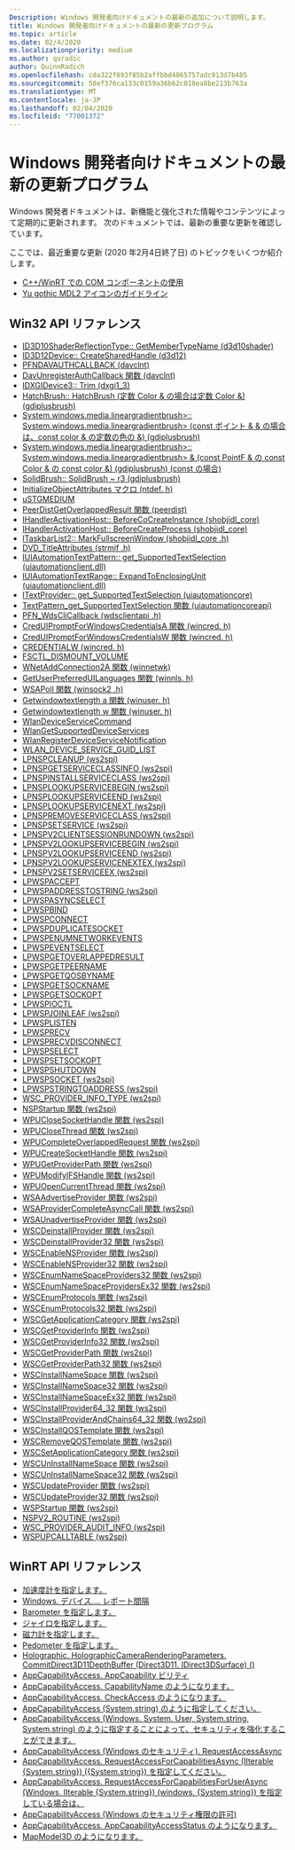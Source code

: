 ```yaml
---
Description: Windows 開発者向けドキュメントの最新の追加について説明します。
title: Windows 開発者向けドキュメントの最新の更新プログラム
ms.topic: article
ms.date: 02/4/2020
ms.localizationpriority: medium
ms.author: quradic
author: QuinnRadich
ms.openlocfilehash: cda322f893f85b2affbbd4065757adc913d7b485
ms.sourcegitcommit: 58ef376ca133c0159a36b62c010ea8be213b763a
ms.translationtype: MT
ms.contentlocale: ja-JP
ms.lasthandoff: 02/04/2020
ms.locfileid: "77001372"
---
```

# <a name="latest-updates-to-the-windows-developer-docs"></a>Windows 開発者向けドキュメントの最新の更新プログラム

Windows 開発者ドキュメントは、新機能と強化された情報やコンテンツによって定期的に更新されます。 次のドキュメントでは、最新の重要な更新を確認しています。

ここでは、最近重要な更新 (2020 年2月4日終了日) のトピックをいくつか紹介します。

<ul>
<li><a href="https://docs.microsoft.com/windows/uwp/cpp-and-winrt-apis/consume-com">C++/WinRT での COM コンポーネントの使用</a></li>
<li><a href="https://docs.microsoft.com/windows/uwp/design/style/segoe-ui-symbol-font">Yu gothic MDL2 アイコンのガイドライン</a></li>
</ul>

## <a name="win32-api-reference"></a>Win32 API リファレンス

<ul>
<li><a href="https://docs.microsoft.com/windows/win32/api/d3d10shader/nf-d3d10shader-id3d10shaderreflectiontype-getmembertypename">ID3D10ShaderReflectionType:: GetMemberTypeName (d3d10shader)</a></li>
<li><a href="https://docs.microsoft.com/windows/win32/api/d3d12/nf-d3d12-id3d12device-createsharedhandle">ID3D12Device:: CreateSharedHandle (d3d12)</a></li>
<li><a href="https://docs.microsoft.com/windows/win32/api/davclnt/nc-davclnt-pfndavauthcallback">PFNDAVAUTHCALLBACK (davclnt)</a></li>
<li><a href="https://docs.microsoft.com/windows/win32/api/davclnt/nf-davclnt-davunregisterauthcallback">DavUnregisterAuthCallback 関数 (davclnt)</a></li>
<li><a href="https://docs.microsoft.com/windows/win32/api/dxgi1_3/nf-dxgi1_3-idxgidevice3-trim">IDXGIDevice3:: Trim (dxgi1_3)</a></li>
<li><a href="https://docs.microsoft.com/windows/win32/api/gdiplusbrush/nf-gdiplusbrush-hatchbrush-hatchbrush(inhatchstyle_inconstcolor__inconstcolor_)">HatchBrush:: HatchBrush (定数 Color & の場合は定数 Color &) (gdiplusbrush)</a></li>
<li><a href="https://docs.microsoft.com/windows/win32/api/gdiplusbrush/nf-gdiplusbrush-lineargradientbrush-lineargradientbrush(inconstpoint__inconstpoint__inconstcolor__inconstcolor_)">System.windows.media.lineargradientbrush>:: System.windows.media.lineargradientbrush> (const ポイント & & の場合は、const color & の定数の色の &) (gdiplusbrush)</a></li>
<li><a href="https://docs.microsoft.com/windows/win32/api/gdiplusbrush/nf-gdiplusbrush-lineargradientbrush-lineargradientbrush(inconstpointf__inconstpointf__inconstcolor__inconstcolor_)">System.windows.media.lineargradientbrush>:: System.windows.media.lineargradientbrush> & (const PointF & の const Color & の const color &) (gdiplusbrush) (const の場合)</a></li>
<li><a href="https://docs.microsoft.com/windows/win32/api/gdiplusbrush/nf-gdiplusbrush-solidbrush-solidbrush~r3">SolidBrush:: SolidBrush ~ r3 (gdiplusbrush)</a></li>
<li><a href="https://docs.microsoft.com/windows/win32/api/ntdef/nf-ntdef-initializeobjectattributes">InitializeObjectAttributes マクロ (ntdef. h)</a></li>
<li><a href="https://docs.microsoft.com/windows/win32/api/objidl/ns-objidl-ustgmedium~r1">uSTGMEDIUM</a></li>
<li><a href="https://docs.microsoft.com/windows/win32/api/peerdist/nf-peerdist-peerdistgetoverlappedresult">PeerDistGetOverlappedResult 関数 (peerdist)</a></li>
<li><a href="https://docs.microsoft.com/windows/win32/api/shobjidl_core/nf-shobjidl_core-ihandleractivationhost-beforecocreateinstance">IHandlerActivationHost:: BeforeCoCreateInstance (shobjidl_core)</a></li>
<li><a href="https://docs.microsoft.com/windows/win32/api/shobjidl_core/nf-shobjidl_core-ihandleractivationhost-beforecreateprocess">IHandlerActivationHost:: BeforeCreateProcess (shobjidl_core)</a></li>
<li><a href="https://docs.microsoft.com/windows/win32/api/shobjidl_core/nf-shobjidl_core-itaskbarlist2-markfullscreenwindow">ITaskbarList2:: MarkFullscreenWindow (shobjidl_core .h)</a></li>
<li><a href="https://docs.microsoft.com/windows/win32/api/strmif/ns-strmif-dvd_titleattributes">DVD_TitleAttributes (strmif .h)</a></li>
<li><a href="https://docs.microsoft.com/windows/win32/api/uiautomationclient/nf-uiautomationclient-iuiautomationtextpattern-get_supportedtextselection">IUIAutomationTextPattern:: get_SupportedTextSelection (uiautomationclient.dll)</a></li>
<li><a href="https://docs.microsoft.com/windows/win32/api/uiautomationclient/nf-uiautomationclient-iuiautomationtextrange-expandtoenclosingunit">IUIAutomationTextRange:: ExpandToEnclosingUnit (uiautomationclient.dll)</a></li>
<li><a href="https://docs.microsoft.com/windows/win32/api/uiautomationcore/nf-uiautomationcore-itextprovider-get_supportedtextselection">ITextProvider:: get_SupportedTextSelection (uiautomationcore)</a></li>
<li><a href="https://docs.microsoft.com/windows/win32/api/uiautomationcoreapi/nf-uiautomationcoreapi-textpattern_get_supportedtextselection">TextPattern_get_SupportedTextSelection 関数 (uiautomationcoreapi)</a></li>
<li><a href="https://docs.microsoft.com/windows/win32/api/wdsclientapi/nc-wdsclientapi-pfn_wdsclicallback">PFN_WdsCliCallback (wdsclientapi .h)</a></li>
<li><a href="https://docs.microsoft.com/windows/win32/api/wincred/nf-wincred-creduipromptforwindowscredentialsa">CredUIPromptForWindowsCredentialsA 関数 (wincred. h)</a></li>
<li><a href="https://docs.microsoft.com/windows/win32/api/wincred/nf-wincred-creduipromptforwindowscredentialsw">CredUIPromptForWindowsCredentialsW 関数 (wincred. h)</a></li>
<li><a href="https://docs.microsoft.com/windows/win32/api/wincred/ns-wincred-credentialw">CREDENTIALW (wincred. h)</a></li>
<li><a href="https://docs.microsoft.com/windows/win32/api/winioctl/ni-winioctl-fsctl_dismount_volume">FSCTL_DISMOUNT_VOLUME</a></li>
<li><a href="https://docs.microsoft.com/windows/win32/api/winnetwk/nf-winnetwk-wnetaddconnection2a">WNetAddConnection2A 関数 (winnetwk)</a></li>
<li><a href="https://docs.microsoft.com/windows/win32/api/winnls/nf-winnls-getuserpreferreduilanguages">GetUserPreferredUILanguages 関数 (winnls. h)</a></li>
<li><a href="https://docs.microsoft.com/windows/win32/api/winsock2/nf-winsock2-wsapoll">WSAPoll 関数 (winsock2 .h)</a></li>
<li><a href="https://docs.microsoft.com/windows/win32/api/winuser/nf-winuser-getwindowtextlengtha">Getwindowtextlength a 関数 (winuser. h)</a></li>
<li><a href="https://docs.microsoft.com/windows/win32/api/winuser/nf-winuser-getwindowtextlengthw">Getwindowtextlength w 関数 (winuser. h)</a></li>
<li><a href="https://docs.microsoft.com/windows/win32/api/wlanapi/nf-wlanapi-wlandeviceservicecommand">WlanDeviceServiceCommand</a></li>
<li><a href="https://docs.microsoft.com/windows/win32/api/wlanapi/nf-wlanapi-wlangetsupporteddeviceservices">WlanGetSupportedDeviceServices</a></li>
<li><a href="https://docs.microsoft.com/windows/win32/api/wlanapi/nf-wlanapi-wlanregisterdeviceservicenotification">WlanRegisterDeviceServiceNotification</a></li>
<li><a href="https://docs.microsoft.com/windows/win32/api/wlanapi/ns-wlanapi-wlan_device_service_guid_list">WLAN_DEVICE_SERVICE_GUID_LIST</a></li>
<li><a href="https://docs.microsoft.com/windows/win32/api/ws2spi/nc-ws2spi-lpnspcleanup">LPNSPCLEANUP (ws2spi)</a></li>
<li><a href="https://docs.microsoft.com/windows/win32/api/ws2spi/nc-ws2spi-lpnspgetserviceclassinfo">LPNSPGETSERVICECLASSINFO (ws2spi)</a></li>
<li><a href="https://docs.microsoft.com/windows/win32/api/ws2spi/nc-ws2spi-lpnspinstallserviceclass">LPNSPINSTALLSERVICECLASS (ws2spi)</a></li>
<li><a href="https://docs.microsoft.com/windows/win32/api/ws2spi/nc-ws2spi-lpnsplookupservicebegin">LPNSPLOOKUPSERVICEBEGIN (ws2spi)</a></li>
<li><a href="https://docs.microsoft.com/windows/win32/api/ws2spi/nc-ws2spi-lpnsplookupserviceend">LPNSPLOOKUPSERVICEEND (ws2spi)</a></li>
<li><a href="https://docs.microsoft.com/windows/win32/api/ws2spi/nc-ws2spi-lpnsplookupservicenext">LPNSPLOOKUPSERVICENEXT (ws2spi)</a></li>
<li><a href="https://docs.microsoft.com/windows/win32/api/ws2spi/nc-ws2spi-lpnspremoveserviceclass">LPNSPREMOVESERVICECLASS (ws2spi)</a></li>
<li><a href="https://docs.microsoft.com/windows/win32/api/ws2spi/nc-ws2spi-lpnspsetservice">LPNSPSETSERVICE (ws2spi)</a></li>
<li><a href="https://docs.microsoft.com/windows/win32/api/ws2spi/nc-ws2spi-lpnspv2clientsessionrundown">LPNSPV2CLIENTSESSIONRUNDOWN (ws2spi)</a></li>
<li><a href="https://docs.microsoft.com/windows/win32/api/ws2spi/nc-ws2spi-lpnspv2lookupservicebegin">LPNSPV2LOOKUPSERVICEBEGIN (ws2spi)</a></li>
<li><a href="https://docs.microsoft.com/windows/win32/api/ws2spi/nc-ws2spi-lpnspv2lookupserviceend">LPNSPV2LOOKUPSERVICEEND (ws2spi)</a></li>
<li><a href="https://docs.microsoft.com/windows/win32/api/ws2spi/nc-ws2spi-lpnspv2lookupservicenextex">LPNSPV2LOOKUPSERVICENEXTEX (ws2spi)</a></li>
<li><a href="https://docs.microsoft.com/windows/win32/api/ws2spi/nc-ws2spi-lpnspv2setserviceex">LPNSPV2SETSERVICEEX (ws2spi)</a></li>
<li><a href="https://docs.microsoft.com/windows/win32/api/ws2spi/nc-ws2spi-lpwspaccept">LPWSPACCEPT</a></li>
<li><a href="https://docs.microsoft.com/windows/win32/api/ws2spi/nc-ws2spi-lpwspaddresstostring">LPWSPADDRESSTOSTRING (ws2spi)</a></li>
<li><a href="https://docs.microsoft.com/windows/win32/api/ws2spi/nc-ws2spi-lpwspasyncselect">LPWSPASYNCSELECT</a></li>
<li><a href="https://docs.microsoft.com/windows/win32/api/ws2spi/nc-ws2spi-lpwspbind">LPWSPBIND</a></li>
<li><a href="https://docs.microsoft.com/windows/win32/api/ws2spi/nc-ws2spi-lpwspconnect">LPWSPCONNECT</a></li>
<li><a href="https://docs.microsoft.com/windows/win32/api/ws2spi/nc-ws2spi-lpwspduplicatesocket">LPWSPDUPLICATESOCKET</a></li>
<li><a href="https://docs.microsoft.com/windows/win32/api/ws2spi/nc-ws2spi-lpwspenumnetworkevents">LPWSPENUMNETWORKEVENTS</a></li>
<li><a href="https://docs.microsoft.com/windows/win32/api/ws2spi/nc-ws2spi-lpwspeventselect">LPWSPEVENTSELECT</a></li>
<li><a href="https://docs.microsoft.com/windows/win32/api/ws2spi/nc-ws2spi-lpwspgetoverlappedresult">LPWSPGETOVERLAPPEDRESULT</a></li>
<li><a href="https://docs.microsoft.com/windows/win32/api/ws2spi/nc-ws2spi-lpwspgetpeername">LPWSPGETPEERNAME</a></li>
<li><a href="https://docs.microsoft.com/windows/win32/api/ws2spi/nc-ws2spi-lpwspgetqosbyname">LPWSPGETQOSBYNAME</a></li>
<li><a href="https://docs.microsoft.com/windows/win32/api/ws2spi/nc-ws2spi-lpwspgetsockname">LPWSPGETSOCKNAME</a></li>
<li><a href="https://docs.microsoft.com/windows/win32/api/ws2spi/nc-ws2spi-lpwspgetsockopt">LPWSPGETSOCKOPT</a></li>
<li><a href="https://docs.microsoft.com/windows/win32/api/ws2spi/nc-ws2spi-lpwspioctl">LPWSPIOCTL</a></li>
<li><a href="https://docs.microsoft.com/windows/win32/api/ws2spi/nc-ws2spi-lpwspjoinleaf">LPWSPJOINLEAF (ws2spi)</a></li>
<li><a href="https://docs.microsoft.com/windows/win32/api/ws2spi/nc-ws2spi-lpwsplisten">LPWSPLISTEN</a></li>
<li><a href="https://docs.microsoft.com/windows/win32/api/ws2spi/nc-ws2spi-lpwsprecv">LPWSPRECV</a></li>
<li><a href="https://docs.microsoft.com/windows/win32/api/ws2spi/nc-ws2spi-lpwsprecvdisconnect">LPWSPRECVDISCONNECT</a></li>
<li><a href="https://docs.microsoft.com/windows/win32/api/ws2spi/nc-ws2spi-lpwspselect">LPWSPSELECT</a></li>
<li><a href="https://docs.microsoft.com/windows/win32/api/ws2spi/nc-ws2spi-lpwspsetsockopt">LPWSPSETSOCKOPT</a></li>
<li><a href="https://docs.microsoft.com/windows/win32/api/ws2spi/nc-ws2spi-lpwspshutdown">LPWSPSHUTDOWN</a></li>
<li><a href="https://docs.microsoft.com/windows/win32/api/ws2spi/nc-ws2spi-lpwspsocket">LPWSPSOCKET (ws2spi)</a></li>
<li><a href="https://docs.microsoft.com/windows/win32/api/ws2spi/nc-ws2spi-lpwspstringtoaddress">LPWSPSTRINGTOADDRESS (ws2spi)</a></li>
<li><a href="https://docs.microsoft.com/windows/win32/api/ws2spi/ne-ws2spi-wsc_provider_info_type">WSC_PROVIDER_INFO_TYPE (ws2spi)</a></li>
<li><a href="https://docs.microsoft.com/windows/win32/api/ws2spi/nf-ws2spi-nspstartup">NSPStartup 関数 (ws2spi)</a></li>
<li><a href="https://docs.microsoft.com/windows/win32/api/ws2spi/nf-ws2spi-wpuclosesockethandle">WPUCloseSocketHandle 関数 (ws2spi)</a></li>
<li><a href="https://docs.microsoft.com/windows/win32/api/ws2spi/nf-ws2spi-wpuclosethread">WPUCloseThread 関数 (ws2spi)</a></li>
<li><a href="https://docs.microsoft.com/windows/win32/api/ws2spi/nf-ws2spi-wpucompleteoverlappedrequest">WPUCompleteOverlappedRequest 関数 (ws2spi)</a></li>
<li><a href="https://docs.microsoft.com/windows/win32/api/ws2spi/nf-ws2spi-wpucreatesockethandle">WPUCreateSocketHandle 関数 (ws2spi)</a></li>
<li><a href="https://docs.microsoft.com/windows/win32/api/ws2spi/nf-ws2spi-wpugetproviderpath">WPUGetProviderPath 関数 (ws2spi)</a></li>
<li><a href="https://docs.microsoft.com/windows/win32/api/ws2spi/nf-ws2spi-wpumodifyifshandle">WPUModifyIFSHandle 関数 (ws2spi)</a></li>
<li><a href="https://docs.microsoft.com/windows/win32/api/ws2spi/nf-ws2spi-wpuopencurrentthread">WPUOpenCurrentThread 関数 (ws2spi)</a></li>
<li><a href="https://docs.microsoft.com/windows/win32/api/ws2spi/nf-ws2spi-wsaadvertiseprovider">WSAAdvertiseProvider 関数 (ws2spi)</a></li>
<li><a href="https://docs.microsoft.com/windows/win32/api/ws2spi/nf-ws2spi-wsaprovidercompleteasynccall">WSAProviderCompleteAsyncCall 関数 (ws2spi)</a></li>
<li><a href="https://docs.microsoft.com/windows/win32/api/ws2spi/nf-ws2spi-wsaunadvertiseprovider">WSAUnadvertiseProvider 関数 (ws2spi)</a></li>
<li><a href="https://docs.microsoft.com/windows/win32/api/ws2spi/nf-ws2spi-wscdeinstallprovider">WSCDeinstallProvider 関数 (ws2spi)</a></li>
<li><a href="https://docs.microsoft.com/windows/win32/api/ws2spi/nf-ws2spi-wscdeinstallprovider32">WSCDeinstallProvider32 関数 (ws2spi)</a></li>
<li><a href="https://docs.microsoft.com/windows/win32/api/ws2spi/nf-ws2spi-wscenablensprovider">WSCEnableNSProvider 関数 (ws2spi)</a></li>
<li><a href="https://docs.microsoft.com/windows/win32/api/ws2spi/nf-ws2spi-wscenablensprovider32">WSCEnableNSProvider32 関数 (ws2spi)</a></li>
<li><a href="https://docs.microsoft.com/windows/win32/api/ws2spi/nf-ws2spi-wscenumnamespaceproviders32">WSCEnumNameSpaceProviders32 関数 (ws2spi)</a></li>
<li><a href="https://docs.microsoft.com/windows/win32/api/ws2spi/nf-ws2spi-wscenumnamespaceprovidersex32">WSCEnumNameSpaceProvidersEx32 関数 (ws2spi)</a></li>
<li><a href="https://docs.microsoft.com/windows/win32/api/ws2spi/nf-ws2spi-wscenumprotocols">WSCEnumProtocols 関数 (ws2spi)</a></li>
<li><a href="https://docs.microsoft.com/windows/win32/api/ws2spi/nf-ws2spi-wscenumprotocols32">WSCEnumProtocols32 関数 (ws2spi)</a></li>
<li><a href="https://docs.microsoft.com/windows/win32/api/ws2spi/nf-ws2spi-wscgetapplicationcategory">WSCGetApplicationCategory 関数 (ws2spi)</a></li>
<li><a href="https://docs.microsoft.com/windows/win32/api/ws2spi/nf-ws2spi-wscgetproviderinfo">WSCGetProviderInfo 関数 (ws2spi)</a></li>
<li><a href="https://docs.microsoft.com/windows/win32/api/ws2spi/nf-ws2spi-wscgetproviderinfo32">WSCGetProviderInfo32 関数 (ws2spi)</a></li>
<li><a href="https://docs.microsoft.com/windows/win32/api/ws2spi/nf-ws2spi-wscgetproviderpath">WSCGetProviderPath 関数 (ws2spi)</a></li>
<li><a href="https://docs.microsoft.com/windows/win32/api/ws2spi/nf-ws2spi-wscgetproviderpath32">WSCGetProviderPath32 関数 (ws2spi)</a></li>
<li><a href="https://docs.microsoft.com/windows/win32/api/ws2spi/nf-ws2spi-wscinstallnamespace">WSCInstallNameSpace 関数 (ws2spi)</a></li>
<li><a href="https://docs.microsoft.com/windows/win32/api/ws2spi/nf-ws2spi-wscinstallnamespace32">WSCInstallNameSpace32 関数 (ws2spi)</a></li>
<li><a href="https://docs.microsoft.com/windows/win32/api/ws2spi/nf-ws2spi-wscinstallnamespaceex32">WSCInstallNameSpaceEx32 関数 (ws2spi)</a></li>
<li><a href="https://docs.microsoft.com/windows/win32/api/ws2spi/nf-ws2spi-wscinstallprovider64_32">WSCInstallProvider64_32 関数 (ws2spi)</a></li>
<li><a href="https://docs.microsoft.com/windows/win32/api/ws2spi/nf-ws2spi-wscinstallproviderandchains64_32">WSCInstallProviderAndChains64_32 関数 (ws2spi)</a></li>
<li><a href="https://docs.microsoft.com/windows/win32/api/ws2spi/nf-ws2spi-wscinstallqostemplate">WSCInstallQOSTemplate 関数 (ws2spi)</a></li>
<li><a href="https://docs.microsoft.com/windows/win32/api/ws2spi/nf-ws2spi-wscremoveqostemplate">WSCRemoveQOSTemplate 関数 (ws2spi)</a></li>
<li><a href="https://docs.microsoft.com/windows/win32/api/ws2spi/nf-ws2spi-wscsetapplicationcategory">WSCSetApplicationCategory 関数 (ws2spi)</a></li>
<li><a href="https://docs.microsoft.com/windows/win32/api/ws2spi/nf-ws2spi-wscuninstallnamespace">WSCUnInstallNameSpace 関数 (ws2spi)</a></li>
<li><a href="https://docs.microsoft.com/windows/win32/api/ws2spi/nf-ws2spi-wscuninstallnamespace32">WSCUnInstallNameSpace32 関数 (ws2spi)</a></li>
<li><a href="https://docs.microsoft.com/windows/win32/api/ws2Already up to date.
spi/nf-ws2spi-wscupdateprovider">WSCUpdateProvider 関数 (ws2spi)</a></li>
<li><a href="https://docs.microsoft.com/windows/win32/api/ws2spi/nf-ws2spi-wscupdateprovider32">WSCUpdateProvider32 関数 (ws2spi)</a></li>
<li><a href="https://docs.microsoft.com/windows/win32/api/ws2spi/nf-ws2spi-wspstartup">WSPStartup 関数 (ws2spi)</a></li>
<li><a href="https://docs.microsoft.com/windows/win32/api/ws2spi/ns-ws2spi-nspv2_routine">NSPV2_ROUTINE (ws2spi)</a></li>
<li><a href="https://docs.microsoft.com/windows/win32/api/ws2spi/ns-ws2spi-wsc_provider_audit_info">WSC_PROVIDER_AUDIT_INFO (ws2spi)</a></li>
<li><a href="https://docs.microsoft.com/windows/win32/api/ws2spi/ns-ws2spi-wspupcalltable">WSPUPCALLTABLE (ws2spi)</a></li>
</ul>

## <a name="winrt-api-reference"></a>WinRT API リファレンス

<ul>
<li><a href="https://docs.microsoft.com/uwp/api/windows.devices.sensors.accelerometer.reportinterval">加速度計を指定します。</a></li>
<li><a href="https://docs.microsoft.com/uwp/api/windows.devices.sensors.altimeter.reportinterval">Windows. デバイス.... レポート間隔</a></li>
<li><a href="https://docs.microsoft.com/uwp/api/windows.devices.sensors.barometer.reportinterval">Barometer を指定します。</a></li>
<li><a href="https://docs.microsoft.com/uwp/api/windows.devices.sensors.gyrometer.reportinterval">ジャイロを指定します。</a></li>
<li><a href="https://docs.microsoft.com/uwp/api/windows.devices.sensors.magnetometer.reportinterval">磁力計を指定します。</a></li>
<li><a href="https://docs.microsoft.com/uwp/api/windows.devices.sensors.pedometer.reportinterval">Pedometer を指定します。</a></li>
<li><a href="https://docs.microsoft.com/uwp/api/windows.graphics.holographic.holographiccamerarenderingparameters.commitdirect3d11depthbuffer">Holographic. HolographicCameraRenderingParameters. CommitDirect3D11DepthBuffer (Direct3D11. IDirect3DSurface) ()</a></li>
<li><a href="https://docs.microsoft.com/uwp/api/windows.security.authorization.appcapabilityaccess.appcapability">AppCapabilityAccess. AppCapability ビリティ</a></li>
<li><a href="https://docs.microsoft.com/uwp/api/windows.security.authorization.appcapabilityaccess.appcapability.capabilityname">AppCapabilityAccess. CapabilityName のようになります。</a></li>
<li><a href="https://docs.microsoft.com/uwp/api/windows.security.authorization.appcapabilityaccess.appcapability.checkaccess">AppCapabilityAccess. CheckAccess のようになります。</a></li>
<li><a href="https://docs.microsoft.com/uwp/api/windows.security.authorization.appcapabilityaccess.appcapability.create">AppCapabilityAccess (System.string) のように指定してください。</a></li>
<li><a href="https://docs.microsoft.com/uwp/api/windows.security.authorization.appcapabilityaccess.appcapability.createwithprocessidforuser">AppCapabilityAccess (Windows. System. User, System.string, System.string) のように指定することによって、セキュリティを強化することができます。</a></li>
<li><a href="https://docs.microsoft.com/uwp/api/windows.security.authorization.appcapabilityaccess.appcapability.requestaccessasync">AppCapabilityAccess (Windows のセキュリティ). RequestAccessAsync</a></li>
<li><a href="https://docs.microsoft.com/uwp/api/windows.security.authorization.appcapabilityaccess.appcapability.requestaccessforcapabilitiesasync">AppCapabilityAccess. RequestAccessForCapabilitiesAsync (IIterable {System.string}) ({System.string}) を指定してください。</a></li>
<li><a href="https://docs.microsoft.com/uwp/api/windows.security.authorization.appcapabilityaccess.appcapability.requestaccessforcapabilitiesforuserasync">AppCapabilityAccess. RequestAccessForCapabilitiesForUserAsync (Windows. IIterable {System.string}) (windows. {System.string}) を指定している場合は、</a></li>
<li><a href="https://docs.microsoft.com/uwp/api/windows.security.authorization.appcapabilityaccess.appcapability.user">AppCapabilityAccess (Windows のセキュリティ権限の許可)</a></li>
<li><a href="https://docs.microsoft.com/uwp/api/windows.security.authorization.appcapabilityaccess.appcapabilityaccessstatus">AppCapabilityAccess. AppCapabilityAccessStatus のようになります。</a></li>
<li><a href="https://docs.microsoft.com/uwp/api/windows.ui.xaml.controls.maps.mapmodel3d">MapModel3D のようになります。</a></li>
</ul>
